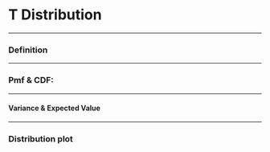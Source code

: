 # T Distribution


---
### Definition 



---

### Pmf & CDF:

---
#### Variance & Expected Value



---
### Distribution plot